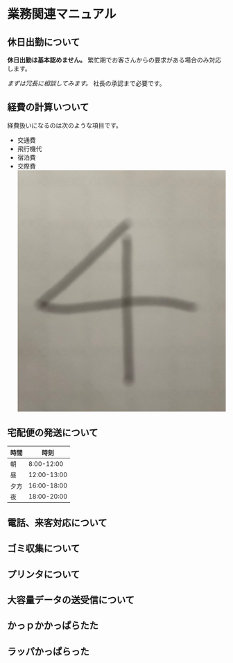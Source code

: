 # 業務関連マニュアル
## 休日出勤について
**休日出勤は基本認めません。** 繁忙期でお客さんからの要求がある場合のみ対応します。

*まずは冗長に相談してみます。*
社長の承認まで必要です。

## 経費の計算いついて
経費扱いになるのは次のような項目です。
- 交通費
- 飛行機代
- 宿泊費
- 交際費<br>
![よん](img/test4.png)
## 宅配便の発送について
|時間|時刻
|--|--
|朝|8:00-12:00
|昼|12:00-13:00
|夕方|16:00-18:00
|夜|18:00-20:00
## 電話、来客対応について
## ゴミ収集について
## プリンタについて
## 大容量データの送受信について

## かっｐかかっぱらたた

## ラッパかっぱらった
